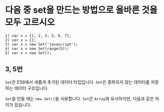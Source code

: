 # 다음 중 set을 만드는 방법으로 올바른 것을 모두 고르시오

```text
1) var x = {1, 2, 3, 5, 6, 7};
2) var x = {};
3) var x = new Set('javascript');
4) var x = new Set(range(5));
5) var x = new Set();
```

## 3, 5번

`Set`은 ES6에서 새롭게 추가된 데이터 타입입니다. `Set`은 중복되지 않는 데이터를 저장하는 데이터 구조입니다.

`Set`을 만들 때는 `new Set()`을 사용합니다. `Set`은 `Array`와 유사하지만, 다음과 같은 차이가 있습니다.
